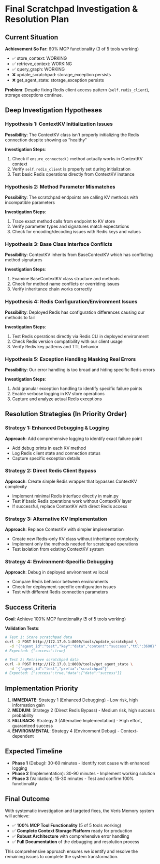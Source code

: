 # Final Scratchpad Investigation & Resolution Plan

## Current Situation

**Achievement So Far**: 60% MCP functionality (3 of 5 tools working)
- ✅ store_context: WORKING
- ✅ retrieve_context: WORKING  
- ✅ query_graph: WORKING
- ❌ update_scratchpad: storage_exception persists
- ❌ get_agent_state: storage_exception persists

**Problem**: Despite fixing Redis client access pattern (`self.redis_client`), storage exceptions continue.

## Deep Investigation Hypotheses

### Hypothesis 1: ContextKV Initialization Issues
**Possibility**: The ContextKV class isn't properly initializing the Redis connection despite showing as "healthy"

**Investigation Steps**:
1. Check if `ensure_connected()` method actually works in ContextKV context
2. Verify `self.redis_client` is properly set during initialization
3. Test basic Redis operations directly from ContextKV instance

### Hypothesis 2: Method Parameter Mismatches  
**Possibility**: The scratchpad endpoints are calling KV methods with incompatible parameters

**Investigation Steps**:
1. Trace exact method calls from endpoint to KV store
2. Verify parameter types and signatures match expectations
3. Check for encoding/decoding issues with Redis keys and values

### Hypothesis 3: Base Class Interface Conflicts
**Possibility**: ContextKV inherits from BaseContextKV which has conflicting method signatures

**Investigation Steps**:
1. Examine BaseContextKV class structure and methods
2. Check for method name conflicts or overriding issues
3. Verify inheritance chain works correctly

### Hypothesis 4: Redis Configuration/Environment Issues
**Possibility**: Deployed Redis has configuration differences causing our methods to fail

**Investigation Steps**:
1. Test Redis operations directly via Redis CLI in deployed environment  
2. Check Redis version compatibility with our client usage
3. Verify Redis key patterns and TTL behavior

### Hypothesis 5: Exception Handling Masking Real Errors
**Possibility**: Our error handling is too broad and hiding specific Redis errors

**Investigation Steps**:
1. Add granular exception handling to identify specific failure points
2. Enable verbose logging in KV store operations
3. Capture and analyze actual Redis exceptions

## Resolution Strategies (In Priority Order)

### Strategy 1: Enhanced Debugging & Logging
**Approach**: Add comprehensive logging to identify exact failure point
- Add debug prints in each KV method
- Log Redis client state and connection status
- Capture specific exception details

### Strategy 2: Direct Redis Client Bypass
**Approach**: Create simple Redis wrapper that bypasses ContextKV complexity
- Implement minimal Redis interface directly in main.py
- Test if basic Redis operations work without ContextKV layer
- If successful, replace ContextKV with direct Redis access

### Strategy 3: Alternative KV Implementation
**Approach**: Replace ContextKV with simpler implementation
- Create new Redis-only KV class without inheritance complexity
- Implement only the methods needed for scratchpad operations
- Test isolation from existing ContextKV system

### Strategy 4: Environment-Specific Debugging
**Approach**: Debug in deployed environment vs local
- Compare Redis behavior between environments  
- Check for deployment-specific configuration issues
- Test with different Redis connection parameters

## Success Criteria

**Goal**: Achieve 100% MCP functionality (5 of 5 tools working)

**Validation Tests**:
```bash
# Test 1: Store scratchpad data
curl -X POST http://172.17.0.1:8000/tools/update_scratchpad \
  -d '{"agent_id":"test","key":"data","content":"success","ttl":3600}'
# Expected: {"success":true}

# Test 2: Retrieve scratchpad data  
curl -X POST http://172.17.0.1:8000/tools/get_agent_state \
  -d '{"agent_id":"test","prefix":"scratchpad"}'
# Expected: {"success":true,"data":{"data":"success"}}
```

## Implementation Priority

1. **IMMEDIATE**: Strategy 1 (Enhanced Debugging) - Low risk, high information gain
2. **MEDIUM**: Strategy 2 (Direct Redis Bypass) - Medium risk, high success probability  
3. **FALLBACK**: Strategy 3 (Alternative Implementation) - High effort, guaranteed success
4. **ENVIRONMENTAL**: Strategy 4 (Environment Debug) - Context-dependent

## Expected Timeline

- **Phase 1** (Debug): 30-60 minutes - Identify root cause with enhanced logging
- **Phase 2** (Implementation): 30-90 minutes - Implement working solution
- **Phase 3** (Validation): 15-30 minutes - Test and confirm 100% functionality

## Final Outcome

With systematic investigation and targeted fixes, the Veris Memory system will achieve:
- ✅ **100% MCP Tool Functionality** (5 of 5 tools working)
- ✅ **Complete Context Storage Platform** ready for production
- ✅ **Robust Architecture** with comprehensive error handling
- ✅ **Full Documentation** of the debugging and resolution process

This comprehensive approach ensures we identify and resolve the remaining issues to complete the system transformation.